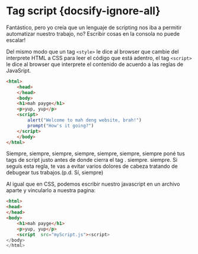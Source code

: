 # Tag script {docsify-ignore-all}

Fantástico, pero yo creía que un lenguaje de scripting nos iba a permitir automatizar nuestro trabajo, no? Escribir cosas en la consola no puede escalar!

Del mismo modo que un tag `<style>` le dice al browser que cambie del interprete HTML a CSS para leer el código que está adentro, el tag `<script>` le dice al browser que interprete el contenido de acuerdo a las reglas de JavaSript.

```html
<html>
    <head>
    </head>
    <body>
    <h1>mah payge</h1>
    <p>yup, yup</p>
    <script>
        alert("Welcome to mah deng website, brah!")
        prompt("How's it going?")
    </script>
    </body>
</html>
```

Siempre, siempre, siempre, siempre, siempre, siempre, siempre poné tus tags de script justo antes de donde cierra el tag </body> . siempre. siempre. Si seguís esta regla, te vas a evitar varios dolores de cabeza tratando de debugear tus trabajos.(p.d. Sí, siempre)

Al igual que en CSS, podemos escribir nuestro javascript en un archivo aparte y vincularlo a nuestra pagina:

```html
<html>
<head>
</head>
<body>
    <h1>mah payge</h1>
    <p>yup, yup</p>
    <script  src="myScript.js"><script>
</body>
</html>
```

